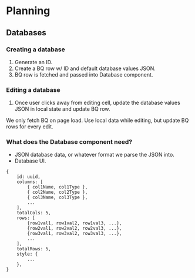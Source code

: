 # Planning

## Databases

### Creating a database

1. Generate an ID.
2. Create a BQ row w/ ID and default database values JSON.
3. BQ row is fetched and passed into Database component.

### Editing a database

1. Once user clicks away from editing cell, update the database values JSON in local state and
   update BQ row.

We only fetch BQ on page load. Use local data while editing, but update BQ rows for every edit.

### What does the Database component need?

-   JSON database data, or whatever format we parse the JSON into.
-   Database UI.

```
{
    id: uuid,
    columns: [
        { col1Name, col1Type },
        { col2Name, col2Type },
        { col3Name, col3Type },
        ...
    ],
    totalCols: 5,
    rows: [
        {row1val1, row1val2, row1val3, ...},
        {row2val1, row2val2, row2val3, ...},
        {row3val1, row3val2, row3val3, ...},
        ...
    ],
    totalRows: 5,
    style: {
        ...
    },
}
```
